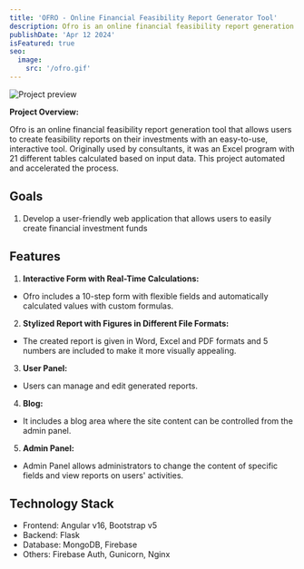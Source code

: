 ```yaml
---
title: 'OFRO - Online Financial Feasibility Report Generator Tool'
description: Ofro is an online financial feasibility report generation tool that allows users to create feasibility reports on their investments with an easy-to-use, interactive tool. Originally used by consultants, it was an Excel program with 21 different tables calculated based on input data. This project automated and accelerated the process.
publishDate: 'Apr 12 2024'
isFeatured: true
seo:
  image:
    src: '/ofro.gif'
---
```


![Project preview](/ofro.gif)


**Project Overview:**

Ofro is an online financial feasibility report generation tool that allows users to create feasibility reports on their investments with an easy-to-use, interactive tool. Originally used by consultants, it was an Excel program with 21 different tables calculated based on input data. This project automated and accelerated the process.

## Goals

1. Develop a user-friendly web application that allows users to easily create financial investment funds

## Features

1. **Interactive Form with Real-Time Calculations:**

- Ofro includes a 10-step form with flexible fields and automatically calculated values ​​with custom formulas.

2. **Stylized Report with Figures in Different File Formats:**

- The created report is given in Word, Excel and PDF formats and 5 numbers are included to make it more visually appealing.

3. **User Panel:**

- Users can manage and edit generated reports.

4. **Blog:**

- It includes a blog area where the site content can be controlled from the admin panel.

5. **Admin Panel:**

- Admin Panel allows administrators to change the content of specific fields and view reports on users' activities.
## Technology Stack

- Frontend: Angular v16, Bootstrap v5
- Backend: Flask
- Database: MongoDB, Firebase
- Others: Firebase Auth, Gunicorn, Nginx

